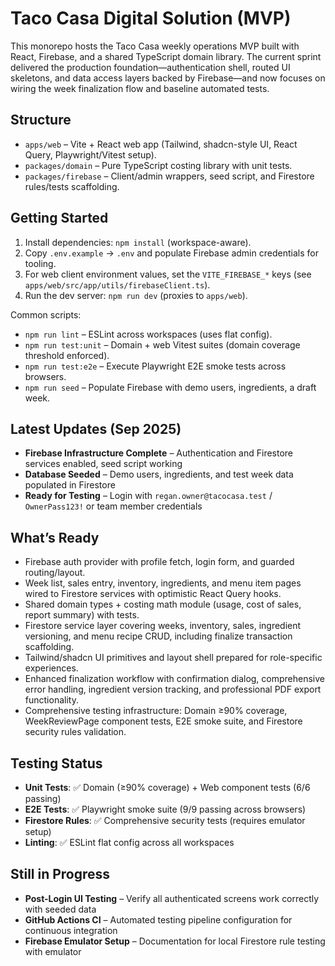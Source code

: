 # Taco Casa Digital Solution (MVP)

This monorepo hosts the Taco Casa weekly operations MVP built with React, Firebase, and a shared TypeScript domain library. The current sprint delivered the production foundation—authentication shell, routed UI skeletons, and data access layers backed by Firebase—and now focuses on wiring the week finalization flow and baseline automated tests.

## Structure

- `apps/web` – Vite + React web app (Tailwind, shadcn-style UI, React Query, Playwright/Vitest setup).
- `packages/domain` – Pure TypeScript costing library with unit tests.
- `packages/firebase` – Client/admin wrappers, seed script, and Firestore rules/tests scaffolding.

## Getting Started

1. Install dependencies: `npm install` (workspace-aware).
2. Copy `.env.example` → `.env` and populate Firebase admin credentials for tooling.
3. For web client environment values, set the `VITE_FIREBASE_*` keys (see `apps/web/src/app/utils/firebaseClient.ts`).
4. Run the dev server: `npm run dev` (proxies to `apps/web`).

Common scripts:

- `npm run lint` – ESLint across workspaces (uses flat config).
- `npm run test:unit` – Domain + web Vitest suites (domain coverage threshold enforced).
- `npm run test:e2e` – Execute Playwright E2E smoke tests across browsers.
- `npm run seed` – Populate Firebase with demo users, ingredients, a draft week.

## Latest Updates (Sep 2025)

- **Firebase Infrastructure Complete** – Authentication and Firestore services enabled, seed script working
- **Database Seeded** – Demo users, ingredients, and test week data populated in Firestore
- **Ready for Testing** – Login with `regan.owner@tacocasa.test` / `OwnerPass123!` or team member credentials

## What’s Ready

- Firebase auth provider with profile fetch, login form, and guarded routing/layout.
- Week list, sales entry, inventory, ingredients, and menu item pages wired to Firestore services with optimistic React Query hooks.
- Shared domain types + costing math module (usage, cost of sales, report summary) with tests.
- Firestore service layer covering weeks, inventory, sales, ingredient versioning, and menu recipe CRUD, including finalize transaction scaffolding.
- Tailwind/shadcn UI primitives and layout shell prepared for role-specific experiences.
- Enhanced finalization workflow with confirmation dialog, comprehensive error handling, ingredient version tracking, and professional PDF export functionality.
- Comprehensive testing infrastructure: Domain ≥90% coverage, WeekReviewPage component tests, E2E smoke suite, and Firestore security rules validation.

## Testing Status

- **Unit Tests**: ✅ Domain (≥90% coverage) + Web component tests (6/6 passing)
- **E2E Tests**: ✅ Playwright smoke suite (9/9 passing across browsers)
- **Firestore Rules**: ✅ Comprehensive security tests (requires emulator setup)
- **Linting**: ✅ ESLint flat config across all workspaces

## Still in Progress

- **Post-Login UI Testing** – Verify all authenticated screens work correctly with seeded data
- **GitHub Actions CI** – Automated testing pipeline configuration for continuous integration
- **Firebase Emulator Setup** – Documentation for local Firestore rule testing with emulator
